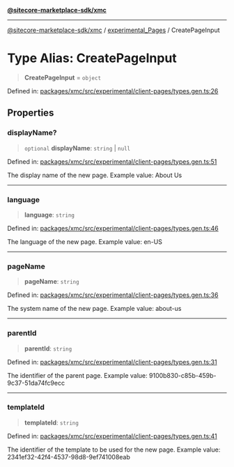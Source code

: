 [**@sitecore-marketplace-sdk/xmc**](../../../../README.md)

***

[@sitecore-marketplace-sdk/xmc](../../../../README.md) / [experimental\_Pages](../README.md) / CreatePageInput

# Type Alias: CreatePageInput

> **CreatePageInput** = `object`

Defined in: [packages/xmc/src/experimental/client-pages/types.gen.ts:26](https://github.com/Sitecore/marketplace-sdk/blob/main/packages/xmc/src/experimental/client-pages/types.gen.ts#L26)

## Properties

### displayName?

> `optional` **displayName**: `string` \| `null`

Defined in: [packages/xmc/src/experimental/client-pages/types.gen.ts:51](https://github.com/Sitecore/marketplace-sdk/blob/main/packages/xmc/src/experimental/client-pages/types.gen.ts#L51)

The display name of the new page.
Example value: About Us

***

### language

> **language**: `string`

Defined in: [packages/xmc/src/experimental/client-pages/types.gen.ts:46](https://github.com/Sitecore/marketplace-sdk/blob/main/packages/xmc/src/experimental/client-pages/types.gen.ts#L46)

The language of the new page.
Example value: en-US

***

### pageName

> **pageName**: `string`

Defined in: [packages/xmc/src/experimental/client-pages/types.gen.ts:36](https://github.com/Sitecore/marketplace-sdk/blob/main/packages/xmc/src/experimental/client-pages/types.gen.ts#L36)

The system name of the new page.
Example value: about-us

***

### parentId

> **parentId**: `string`

Defined in: [packages/xmc/src/experimental/client-pages/types.gen.ts:31](https://github.com/Sitecore/marketplace-sdk/blob/main/packages/xmc/src/experimental/client-pages/types.gen.ts#L31)

The identifier of the parent page.
Example value: 9100b830-c85b-459b-9c37-51da74fc9ecc

***

### templateId

> **templateId**: `string`

Defined in: [packages/xmc/src/experimental/client-pages/types.gen.ts:41](https://github.com/Sitecore/marketplace-sdk/blob/main/packages/xmc/src/experimental/client-pages/types.gen.ts#L41)

The identifier of the template to be used for the new page.
Example value: 2341ef32-42f4-4537-98d8-9ef741008eab
